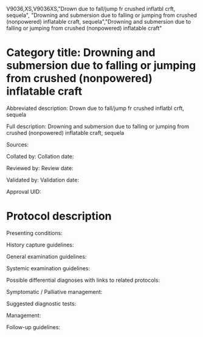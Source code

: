 V9036,XS,V9036XS,"Drown due to fall/jump fr crushed inflatbl crft, sequela", "Drowning and submersion due to falling or jumping from crushed (nonpowered) inflatable craft, sequela","Drowning and submersion due to falling or jumping from crushed (nonpowered) inflatable craft"
# Category title: Drowning and submersion due to falling or jumping from crushed (nonpowered) inflatable craft

Abbreviated description: Drown due to fall/jump fr crushed inflatbl crft, sequela

Full description: Drowning and submersion due to falling or jumping from crushed (nonpowered) inflatable craft, sequela

Sources:

Collated by:
Collation date:

Reviewed by:
Review date:

Validated by:
Validation date:

Approval UID:

# Protocol description

Presenting conditions:

History capture guidelines:

General examination guidelines:

Systemic examination guidelines:

Possible differential diagnoses with links to related protocols:

Symptomatic / Palliative management:

Suggested diagnostic tests:

Management:

Follow-up guidelines:

